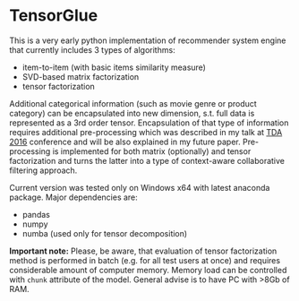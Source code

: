 # TensorGlue
This is a very early python implementation of recommender system engine that currently includes 3 types of algorithms:
* item-to-item (with basic items similarity measure)
* SVD-based matrix factorization
* tensor factorization

Additional categorical information (such as movie genre or product category) can be encapsulated into new dimension, s.t. full data is represented as a 3rd order tensor. Encapsulation of that type of information requires additional pre-processing which was described in my talk at [TDA 2016](http://www.esat.kuleuven.be/stadius/TDA2016/program.php) conference and will be also explained in my future paper.
Pre-processing is implemented for both matrix (optionally) and tensor factorization and turns the latter into a type of context-aware collaborative filtering approach.

Current version was tested only on Windows x64 with latest anaconda package. Major dependencies are:
* pandas
* numpy
* numba (used only for tensor decomposition)

**Important note:** Please, be aware, that evaluation of tensor factorization method is performed in batch (e.g. for all test users at once) and requires considerable amount of computer memory. Memory load can be controlled with `chunk` attribute of the model. General advise is to have PC with >8Gb of RAM.
